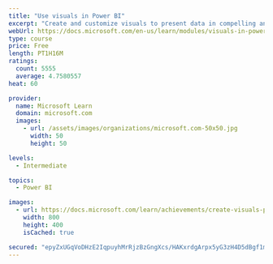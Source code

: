 ```yaml
---
title: "Use visuals in Power BI"
excerpt: "Create and customize visuals to present data in compelling and insightful ways."
webUrl: https://docs.microsoft.com/en-us/learn/modules/visuals-in-power-bi/
type: course
price: Free
length: PT1H16M
ratings:
  count: 5555
  average: 4.7580557
heat: 60

provider:
  name: Microsoft Learn
  domain: microsoft.com
  images:
    - url: /assets/images/organizations/microsoft.com-50x50.jpg
      width: 50
      height: 50

levels:
  - Intermediate

topics:
  - Power BI

images:
  - url: https://docs.microsoft.com/learn/achievements/create-visuals-power-bi-desktop-social.png
    width: 800
    height: 400
    isCached: true

secured: "epyZxUGqVoDHzE2IqpuyhMrRjzBzGngXcs/HAKxrdgArpx5yG3zH4D5dBgf1mASgX9zyfGXzCNzwajAsyQKy2g7Ww4wcUycV7CgbQc/R5kQ+P4f92DshZuQpefRmR+fbTCd1dYzCD0fod7sIFB/cfAwLUIuaRmLBa2wCezinAx1swxxYVkaoNDpgRqHBM+O+oNXMkT3pFErta3tNl8oxVDqLYG2rWQ7T4yqKk6oC5fM9hatrnXFSwKy9D0PulTkaFymDldj4NdbE3VIjEinCANrZ8fu3Mk1FXJEE8UnN+rmYRgaRbPv3OU520qHa5VK4uPK5gdIyk3k7Ej9Ay8fgnzaiFR5SEZAo/n1FiUVlTkUyUm9xFEZ9ozS/pfm4yKVfQI0OFXEAXEHmZRHql4+dZ17wWrhF1ZSTXCkqXWm3mcg=;TOxWNqpET+4ma4jsn9u5dA=="
---
```



